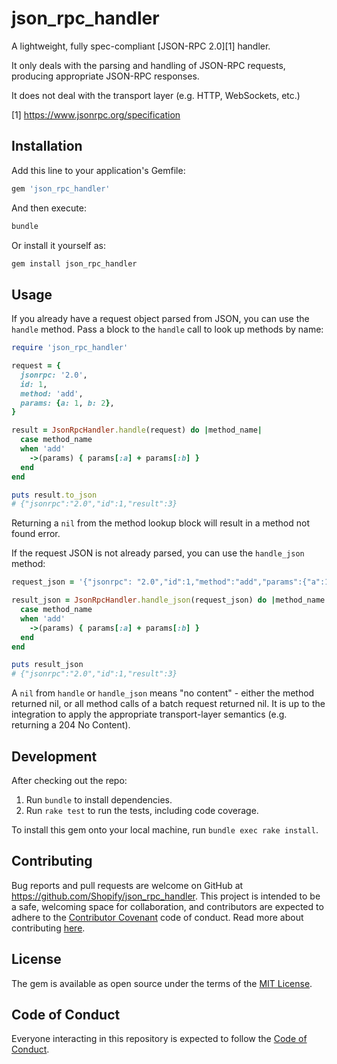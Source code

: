 # json_rpc_handler

A lightweight, fully spec-compliant [JSON-RPC 2.0][1] handler.

It only deals with the parsing and handling of JSON-RPC requests, producing
appropriate JSON-RPC responses.

It does not deal with the transport layer (e.g. HTTP, WebSockets, etc.)

[1] https://www.jsonrpc.org/specification

## Installation

Add this line to your application's Gemfile:

```ruby
gem 'json_rpc_handler'
```

And then execute:

```sh
bundle
```

Or install it yourself as:

```sh
gem install json_rpc_handler
```

## Usage

If you already have a request object parsed from JSON, you can use the `handle`
method. Pass a block to the `handle` call to look up methods by name:

```rb
require 'json_rpc_handler'

request = {
  jsonrpc: '2.0',
  id: 1,
  method: 'add',
  params: {a: 1, b: 2},
}

result = JsonRpcHandler.handle(request) do |method_name|
  case method_name
  when 'add'
    ->(params) { params[:a] + params[:b] }
  end
end

puts result.to_json
# {"jsonrpc":"2.0","id":1,"result":3}
```

Returning a `nil` from the method lookup block will result in a method not found
error.

If the request JSON is not already parsed, you can use the `handle_json` method:

```rb
request_json = '{"jsonrpc": "2.0","id":1,"method":"add","params":{"a":1,"b":2}}'

result_json = JsonRpcHandler.handle_json(request_json) do |method_name|
  case method_name
  when 'add'
    ->(params) { params[:a] + params[:b] }
  end
end

puts result_json
# {"jsonrpc":"2.0","id":1,"result":3}
```

A `nil` from `handle` or `handle_json` means "no content" - either the
method returned nil, or all method calls of a batch request returned nil. It is
up to the integration to apply the appropriate transport-layer semantics (e.g.
returning a 204 No Content).

## Development

After checking out the repo:

1. Run `bundle` to install dependencies.
2. Run `rake test` to run the tests, including code coverage.

To install this gem onto your local machine, run `bundle exec rake install`.

## Contributing

Bug reports and pull requests are welcome on GitHub at
https://github.com/Shopify/json_rpc_handler. This project is intended to be a
safe, welcoming space for collaboration, and contributors are expected to adhere
to the [Contributor Covenant][2] code of conduct. Read more about contributing
[here][3].

[2]: https://contributor-covenant.org
[3]: https://github.com/Shopify/json_rpc_handler/blob/main/CONTRIBUTING.md

## License

The gem is available as open source under the terms of the [MIT License][4].

[4]: https://opensource.org/licenses/MIT

## Code of Conduct

Everyone interacting in this repository is expected to follow the
[Code of Conduct][5].

[5]: https://github.com/Shopify/json_rpc_handler/blob/main/CODE_OF_CONDUCT.md

